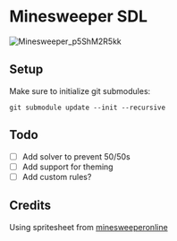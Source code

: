 # Minesweeper SDL

![Minesweeper_p5ShM2R5kk](https://github.com/ketexon/Minesweeper-SDL/assets/29184562/2a79d476-d679-438e-b70f-c9d9a31625e0)

## Setup

Make sure to initialize git submodules:

```
git submodule update --init --recursive
```

## Todo

 - [ ] Add solver to prevent 50/50s
 - [ ] Add support for theming
 - [ ] Add custom rules?

## Credits

Using spritesheet from [minesweeperonline](https://minesweeperonline.com/#)
